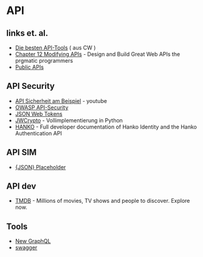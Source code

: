 # API

## links et. al.
- [Die besten API-Tools](https://www.computerwoche.de/a/die-15-besten-schnittstellen-tools,3552393) ( aus CW )
- [Chapter 12 Modifying APIs](https://medium.com/pragmatic-programmers/chapter-12-modifying-apis-818362113aed) - Design and Build Great Web APIs the prgmatic programmers
- [Public APIs](https://github.com/public-apis/public-apis)

## API Security

- [API Sicherheit am Beispiel](https://www.youtube.com/watch?v=wGtS5qQ0bC0) - youtube
- [OWASP API-Security](https://owasp.org/www-project-api-security/)
- [JSON Web Tokens](https://jwt.io/)
- [JWCrypto](https://github.com/latchset/jwcrypto/tree/master/jwcrypto) - Vollimplementierung in Python
- [HANKO](https://docs.hanko.io/) - Full developer documentation of Hanko Identity and the Hanko Authentication API

## API SIM

- [{JSON} Placeholder](https://jsonplaceholder.typicode.com/)

## API dev
- [TMDB](https://www.themoviedb.org/documentation/api) - Millions of movies, TV shows and people to discover. Explore now.

## Tools
- [New GraphQL](https://blog.postman.com/announcing-postmans-new-graphql-client/)
- [swagger](https://swagger.io/tools/swaggerhub-explore/)
